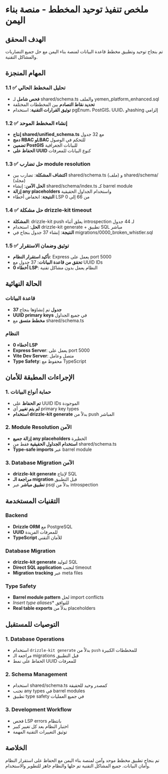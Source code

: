 # ملخص تنفيذ توحيد المخطط - منصة بناء اليمن

## الهدف المحقق
تم بنجاح توحيد وتطبيق مخطط قاعدة البيانات لمنصة بناء اليمن مع حل جميع التضاربات والمشاكل التقنية.

## المهام المنجزة

### 1.1 ✅ تحليل المخطط الحالي
- **فحص شامل** لـ shared/schema.ts والملف yemen_platform_enhanced.sql
- **تحديد نقاط التصادم** بين المخططات المختلفة
- **توثيق القرارات التقنية**: استخدام pgEnum، PostGIS، UUID، وhashing إلزامي

### 1.2 ✅ إنشاء المخطط الموحد  
- **إنتاج shared/unified_schema.ts** مع 32 جدول
- **دمج RBAC وLBAC** للتحكم في الوصول
- **تضمين PostGIS** للبيانات الجغرافية
- **الحفاظ على UUID** كنوع البيانات للمعرفات

### 1.3 ✅ حل تضارب module resolution
- **اكتشاف المشكلة**: تضارب بين shared/schema.ts (ملف) و shared/schema/ (مجلد)
- **الحل الآمن**: إنشاء shared/schema/index.ts كـ barrel module
- **إزالة any placeholders** واستخدام الجداول الحقيقية
- **النتيجة**: انخفاض أخطاء LSP من 66 إلى 0

### 1.4 ✅ حل مشكلة drizzle-kit timeout
- **المشكلة**: drizzle-kit push يعلق أثناء introspection لـ 44 جدول
- **الحل**: استخدام drizzle-kit generate + تطبيق SQL مباشر
- **النتيجة**: إنشاء 37 جدول بنجاح في migrations/0000_broken_whistler.sql

### 1.5 ✅ توثيق وضمان الاستقرار
- **تأكيد استقرار النظام**: Express يعمل على port 5000
- **تحقق من قاعدة البيانات**: 37 جدول مع UUID IDs
- **0 أخطاء LSP**: النظام يعمل بدون مشاكل تقنية

## الحالة النهائية

### قاعدة البيانات
- **37 جدول** تم إنشاؤها بنجاح
- **UUID primary keys** في جميع الجداول
- **مخطط متسق** مع shared/schema.ts

### النظام
- **0 أخطاء LSP** 
- **Express Server**: يعمل على port 5000
- **Vite Dev Server**: متصل وعامل
- **Type Safety**: محفوظ مع TypeScript

## الإجراءات المطبقة للأمان

### 1. حماية أنواع البيانات
- **تم الحفاظ** على UUID IDs الموجودة
- **لم يتم تغيير** أي primary key types
- **استخدام drizzle-kit generate** بدلاً من push المباشر

### 2. Module Resolution الآمن
- **إزالة جميع any placeholders** الخطيرة
- **استخدام الجداول الحقيقية** فقط من shared/schema.ts
- **Type-safe imports** عبر barrel module

### 3. Database Migration الآمن
- **drizzle-kit generate** لإنتاج SQL
- **مراجعة الـ migration** قبل التطبيق
- **تطبيق مباشر** عبر psql بدلاً من introspection

## التقنيات المستخدمة

### Backend
- **Drizzle ORM** مع PostgreSQL
- **UUID** للمعرفات الفريدة
- **TypeScript** للأمان التقني

### Database Migration
- **drizzle-kit generate** لتوليد SQL
- **Direct SQL application** لتجنب timeout
- **Migration tracking** عبر meta files

### Type Safety
- **Barrel module pattern** لحل import conflicts
- **Insert* type aliases** للتوافق
- **Real table exports** بدلاً من placeholders

## التوصيات للمستقبل

### 1. Database Operations
- استخدام `drizzle-kit generate` بدلاً من `push` للمخططات الكبيرة
- مراجعة الـ migrations قبل التطبيق
- الحفاظ على نمط UUID للمعرفات

### 2. Schema Management  
- استخدام shared/schema.ts كمصدر وحيد للحقيقة
- تجنب any types في barrel modules
- تطبيق type safety في جميع العمليات

### 3. Development Workflow
- فحص LSP errors بانتظام
- اختبار النظام بعد كل تغيير كبير
- توثيق التغييرات التقنية المهمة

## الخلاصة
تم بنجاح تطبيق مخطط موحد وآمن لمنصة بناء اليمن مع الحفاظ على استقرار النظام وأمان البيانات. جميع المشاكل التقنية تم حلها والنظام جاهز للتطوير والاستخدام.